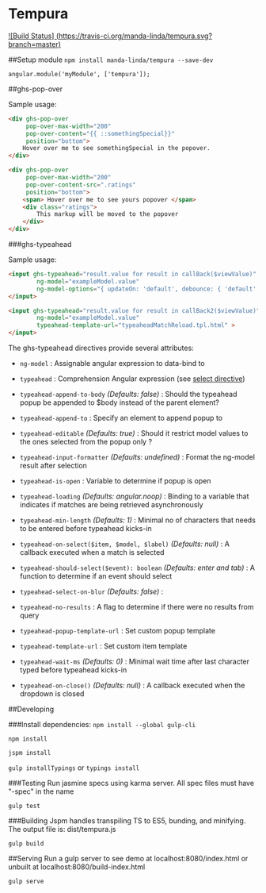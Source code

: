 # Tempura

[![Build Status] (https://travis-ci.org/manda-linda/tempura.svg?branch=master)](https://travis-ci.org/manda-linda/tempura)

##Setup module
`npm install manda-linda/tempura --save-dev`

```
angular.module('myModule', ['tempura']);
```
##ghs-pop-over

Sample usage:

```html
<div ghs-pop-over
     pop-over-max-width="200"
     pop-over-content="{{ ::somethingSpecial}}"
     position="bottom">
    Hover over me to see somethingSpecial in the popover.
</div>
```
```html
<div ghs-pop-over
     pop-over-max-width="200"
     pop-over-content-src=".ratings"
     position="bottom">
    <span> Hover over me to see yours popover </span>
    <div class="ratings">
        This markup will be moved to the popover
    </div>
</div>
```

###ghs-typeahead


Sample usage:

```html
<input ghs-typeahead="result.value for result in callBack($viewValue)" 
        ng-model="exampleModel.value" 
        ng-model-options="{ updateOn: 'default', debounce: { 'default': 500 } }" >
</input>
```
```html
<input ghs-typeahead="result.value for result in callBack2($viewValue)" 
        ng-model="exampleModel.value" 
        typeahead-template-url="typeaheadMatchReload.tpl.html" >
</input>
```


The ghs-typeahead directives provide several attributes:
* `ng-model`
   :
   Assignable angular expression to data-bind to

* `typeahead`
   :
   Comprehension Angular expression (see [select directive](http://docs.angularjs.org/api/ng.directive:select))

* `typeahead-append-to-body`
   _(Defaults: false)_ : Should the typeahead popup be appended to $body instead of the parent element?

* `typeahead-append-to`
    :
    Specify an element to append popup to

* `typeahead-editable`
   _(Defaults: true)_ :
   Should it restrict model values to the ones selected from the popup only ?

* `typeahead-input-formatter`
   _(Defaults: undefined)_ :
   Format the ng-model result after selection

*  `typeahead-is-open`
    :
    Variable to determine if popup is open

* `typeahead-loading`
   _(Defaults: angular.noop)_ :
   Binding to a variable that indicates if matches are being retrieved asynchronously

* `typeahead-min-length`
   _(Defaults: 1)_ :
   Minimal no of characters that needs to be entered before typeahead kicks-in

* `typeahead-on-select($item, $model, $label)`
   _(Defaults: null)_ :
   A callback executed when a match is selected

* `typeahead-should-select($event): boolean`
    _(Defaults: enter and tab)_ :
    A function to determine if an event should select

* `typeahead-select-on-blur`
    _(Defaults: false)_ :

* `typeahead-no-results`
    :
    A flag to determine if there were no results from query

* `typeahead-popup-template-url`
    :
    Set custom popup template

* `typeahead-template-url`
   :
   Set custom item template

* `typeahead-wait-ms`
   _(Defaults: 0)_ :
   Minimal wait time after last character typed before typeahead kicks-in

* `typeahead-on-close()`
   _(Defaults: null)_ :
   A callback executed when the dropdown is closed


##Developing

###Install dependencies:
`npm install --global gulp-cli`

`npm install`

`jspm install`

`gulp installTypings` or `typings install`

###Testing
Run jasmine specs using karma server. All spec files must have "-spec" in the name

`gulp test` 

###Building
Jspm handles transpiling TS to ES5, bunding, and minifying. The output file is: dist/tempura.js

`gulp build`


##Serving
Run a gulp server to see demo at localhost:8080/index.html or unbuilt at localhost:8080/build-index.html

`gulp serve`
